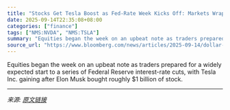 ```yaml
---
title: "Stocks Get Tesla Boost as Fed-Rate Week Kicks Off: Markets Wrap"
date: 2025-09-14T22:35:08+08:00
categories: ["finance"]
tags: ["NMS:NVDA", "NMS:TSLA"]
summary: "Equities began the week on an upbeat note as traders prepared for a widely expected start to a series of Federal Reserve interest-rate cuts, with Tesla Inc. gaining after Elon Musk bought roughly $1 b"
source_url: "https://www.bloomberg.com/news/articles/2025-09-14/dollar-steady-as-traders-turn-focus-to-fed-meeting-markets-wrap"
---
```


Equities began the week on an upbeat note as traders prepared for a widely expected start to a series of Federal Reserve interest-rate cuts, with Tesla Inc. gaining after Elon Musk bought roughly $1 billion of stock.

---

*来源: [原文链接](https://www.bloomberg.com/news/articles/2025-09-14/dollar-steady-as-traders-turn-focus-to-fed-meeting-markets-wrap)*
